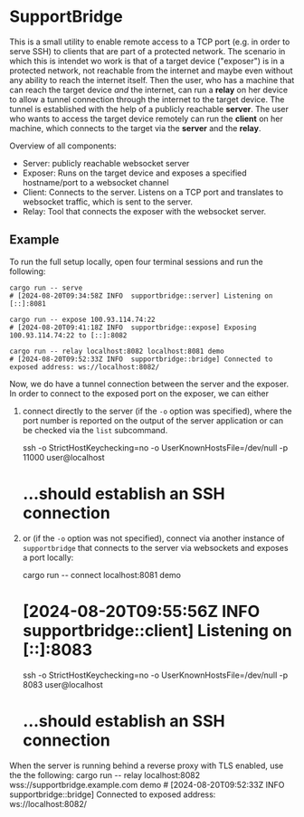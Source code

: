 # SupportBridge

This is a small utility to enable remote access to a TCP port (e.g. in order to serve SSH) to clients that are part of a protected network.
The scenario in which this is intendet wo work is that of a target device ("exposer") is in a protected network, not reachable from the internet and maybe even without any ability to reach the internet itself. Then the user, who has a machine that can reach the target device *and* the internet, can run a **relay** on her device to allow a tunnel connection through the internet to the target device.
The tunnel is established with the help of a publicly reachable **server**.
The user who wants to access the target device remotely can run the **client** on her machine, which connects to the target via the **server** and the **relay**.

Overview of all components:

* Server: publicly reachable websocket server
* Exposer: Runs on the target device and exposes a specified hostname/port to a websocket channel
* Client: Connects to the server. Listens on a TCP port and translates to websocket traffic, which is sent to the server.
* Relay: Tool that connects the exposer with the websocket server.


## Example

To run the full setup locally, open four terminal sessions and run the following:

    cargo run -- serve
    # [2024-08-20T09:34:58Z INFO  supportbridge::server] Listening on [::]:8081
    
    cargo run -- expose 100.93.114.74:22
    # [2024-08-20T09:41:18Z INFO  supportbridge::expose] Exposing 100.93.114.74:22 to [::]:8082
    
    cargo run -- relay localhost:8082 localhost:8081 demo
    # [2024-08-20T09:52:33Z INFO  supportbridge::bridge] Connected to exposed address: ws://localhost:8082/

Now, we do have a tunnel connection between the server and the exposer.
In order to connect to the exposed port on the exposer, we can either 
1. connect directly to the server (if the `-o` option was specified), where the port number is reported on the output of the server application or can be checked via the `list` subcommand.

    ssh -o StrictHostKeychecking=no -o UserKnownHostsFile=/dev/null -p 11000 user@localhost
    # ...should establish an SSH connection

2. or (if the `-o` option was not specified), connect via another instance of `supportbridge` that connects to the server via websockets and exposes a port locally:


    cargo run -- connect localhost:8081 demo
    # [2024-08-20T09:55:56Z INFO  supportbridge::client] Listening on [::]:8083

    ssh -o StrictHostKeychecking=no -o UserKnownHostsFile=/dev/null -p 8083 user@localhost
    # ...should establish an SSH connection

When the server is running behind a reverse proxy with TLS enabled, use the the following:
    cargo run -- relay localhost:8082 wss://supportbridge.example.com demo
    # [2024-08-20T09:52:33Z INFO  supportbridge::bridge] Connected to exposed address: ws://localhost:8082/

